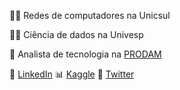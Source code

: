👨‍🎓 Redes de computadores na Unicsul

👨‍🎓 Ciência de dados na Univesp

💼 Analista de tecnologia na [PRODAM](https://portal.prodam.sp.gov.br/)

💼 [LinkedIn](https://www.linkedin.com/in/bfernandodeoliveira/) :bar_chart: [Kaggle](https://www.kaggle.com/bfernandodeoliveira) 💬 [Twitter](https://twitter.com/bfeoliveira)


<!--
**bfernandodeoliveira/bfernandodeoliveira** is a ✨ _special_ ✨ repository because its `README.md` (this file) appears on your GitHub profile.

Here are some ideas to get you started:

- 🔭 I’m currently working on ...
- 🌱 I’m currently learning ...
- 👯 I’m looking to collaborate on ...
- 🤔 I’m looking for help with ...
- 💬 Ask me about ...
- 📫 How to reach me: ...
- 😄 Pronouns: ...
- ⚡ Fun fact: ...
-->

